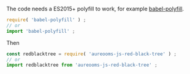 The code needs a ES2015+ polyfill to work, for example
[babel-polyfill](https://babeljs.io/docs/usage/polyfill).
```js
require( 'babel-polyfill' ) ;
// or
import 'babel-polyfill' ;
```

Then
```js
const redblacktree = require( 'aureooms-js-red-black-tree' ) ;
// or
import redblacktree from 'aureooms-js-red-black-tree' ;
```
